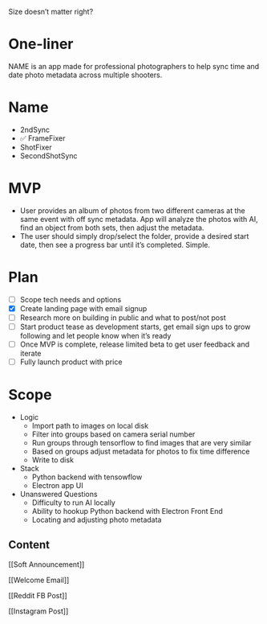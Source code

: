 Size doesn’t matter right? 

# One-liner

NAME is an app made for professional photographers to help sync time and date photo metadata across multiple shooters.

# Name

- 2ndSync
- ✅ FrameFixer
- ShotFixer
- SecondShotSync

# MVP

- User provides an album of photos from two different cameras at the same event with off sync metadata. App will analyze the photos with AI, find an object from both sets, then adjust the metadata.
- The user should simply drop/select the folder, provide a desired start date, then see a progress bar until it’s completed. Simple.

# Plan

- [ ]  Scope tech needs and options
- [x]  Create landing page with email signup
- [ ]  Research more on building in public and what to post/not post
- [ ]  Start product tease as development starts, get email sign ups to grow following and let people know when it’s ready
- [ ]  Once MVP is complete, release limited  beta to get user feedback and iterate
- [ ]  Fully launch product with price

# Scope

- Logic
    - Import path to images on local disk
    - Filter into groups based on camera serial number
    - Run groups through tensorflow to find images that are very similar
    - Based on groups adjust metadata for photos to fix time difference
    - Write to disk
- Stack
    - Python backend with tensowflow
    - Electron app UI
- Unanswered Questions
    - Difficulty to run AI locally
    - Ability to hookup Python backend with Electron Front End
    - Locating and adjusting photo metadata
    

## Content

[[Soft Announcement]]

[[Welcome Email]]

[[Reddit FB Post]]

[[Instagram Post]]